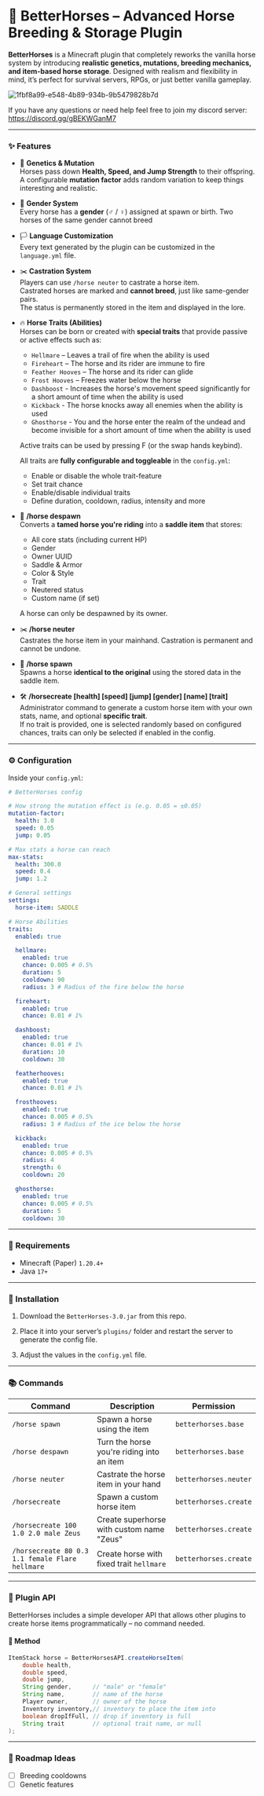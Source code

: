 # 🐴 BetterHorses – Advanced Horse Breeding & Storage Plugin

**BetterHorses** is a Minecraft plugin that completely reworks the vanilla horse system by introducing **realistic genetics, mutations, breeding mechanics, and item-based horse storage**. Designed with realism and flexibility in mind, it’s perfect for survival servers, RPGs, or just better vanilla gameplay.

![1fbf8a99-e548-4b89-934b-9b5479828b7d](https://github.com/user-attachments/assets/45bc889b-419c-4bce-8957-99d857c79a00)

If you have any questions or need help feel free to join my discord server: https://discord.gg/gBEKWGanM7

---

### ✨ Features

- 🧬 **Genetics & Mutation**  
  Horses pass down **Health, Speed, and Jump Strength** to their offspring.  
  A configurable **mutation factor** adds random variation to keep things interesting and realistic.

- 👫 **Gender System**  
  Every horse has a **gender** (♂ / ♀) assigned at spawn or birth.
  Two horses of the same gender cannot breed

- 🏳️ **Language Customization**  
  Every text generated by the plugin can be customized in the `language.yml` file.

- ✂️ **Castration System**  
  Players can use `/horse neuter` to castrate a horse item.  
  Castrated horses are marked and **cannot breed**, just like same-gender pairs.  
  The status is permanently stored in the item and displayed in the lore.

- 🔥 **Horse Traits (Abilities)**  
  Horses can be born or created with **special traits** that provide passive or active effects such as:
  - `Hellmare` – Leaves a trail of fire when the ability is used
  - `Fireheart` – The horse and its rider are immune to fire
  - `Feather Hooves` – The horse and its rider can glide
  - `Frost Hooves` – Freezes water below the horse
  - `Dashboost` - Increases the horse's movement speed significantly for a short amount of time when the ability is used
  - `Kickback` - The horse knocks away all enemies when the ability is used
  - `Ghosthorse` - You and the horse enter the realm of the undead and become invisible for a short amount of time when the ability is used

  Active traits can be used by pressing F (or the swap hands keybind).
  
  All traits are **fully configurable and toggleable** in the `config.yml`:
  - Enable or disable the whole trait-feature
  - Set trait chance
  - Enable/disable individual traits
  - Define duration, cooldown, radius, intensity and more

- 🎒 **/horse despawn**  
  Converts a **tamed horse you're riding** into a **saddle item** that stores:
  - All core stats (including current HP)
  - Gender
  - Owner UUID
  - Saddle & Armor
  - Color & Style
  - Trait
  - Neutered status
  - Custom name (if set)
    
  A horse can only be despawned by its owner.

- ✂️ **/horse neuter**  
  Castrates the horse item in your mainhand. Castration is permanent and cannot be undone. 

- 🧲 **/horse spawn**  
  Spawns a horse **identical to the original** using the stored data in the saddle item.

- 🛠 **/horsecreate [health] [speed] [jump] [gender] [name] [trait]**  
  Administrator command to generate a custom horse item with your own stats, name, and optional **specific trait**.  
  If no trait is provided, one is selected randomly based on configured chances, traits can only be selected if enabled in the config.  

---

### ⚙️ Configuration

Inside your `config.yml`:

```yaml
# BetterHorses config

# How strong the mutation effect is (e.g. 0.05 = ±0.05)
mutation-factor:
  health: 3.0
  speed: 0.05
  jump: 0.05

# Max stats a horse can reach
max-stats:
  health: 300.0
  speed: 0.4
  jump: 1.2

# General settings
settings:
  horse-item: SADDLE

# Horse Abilities
traits:
  enabled: true

  hellmare:
    enabled: true
    chance: 0.005 # 0.5%
    duration: 5
    cooldown: 90
    radius: 3 # Radius of the fire below the horse

  fireheart:
    enabled: true
    chance: 0.01 # 1%

  dashboost:
    enabled: true
    chance: 0.01 # 1%
    duration: 10
    cooldown: 30

  featherhooves:
    enabled: true
    chance: 0.01 # 1%

  frosthooves:
    enabled: true
    chance: 0.005 # 0.5%
    radius: 3 # Radius of the ice below the horse

  kickback:
    enabled: true
    chance: 0.005 # 0.5%
    radius: 4
    strength: 6
    cooldown: 20

  ghosthorse:
    enabled: true
    chance: 0.005 # 0.5%
    duration: 5
    cooldown: 30
```

---

### 🧩 Requirements

- Minecraft (Paper) `1.20.4+`
- Java `17+`

---

### 🚀 Installation

1. Download the `BetterHorses-3.0.jar` from this repo.

2. Place it into your server’s `plugins/` folder and restart the server to generate the config file.

3. Adjust the values in the `config.yml` file.

---

### 📚 Commands

| Command                                  | Description                                 | Permission                          |
|------------------------------------------|---------------------------------------------|-------------------------------------|
| `/horse spawn`                           | Spawn a horse using the item                | `betterhorses.base`                |
| `/horse despawn`                         | Turn the horse you're riding into an item   | `betterhorses.base`              |
| `/horse neuter`                          | Castrate the horse item in your hand        | `betterhorses.neuter`               |
| `/horsecreate`                           | Spawn a custom horse item                   | `betterhorses.create`               |
| `/horsecreate 100 1.0 2.0 male Zeus`     | Create superhorse with custom name "Zeus"   | `betterhorses.create`               |
| `/horsecreate 80 0.3 1.1 female Flare hellmare` | Create horse with fixed trait `hellmare` | `betterhorses.create`               |

---

### 🧠 Plugin API

BetterHorses includes a simple developer API that allows other plugins to create horse items programmatically – no command needed.

#### 🔧 Method

```java
ItemStack horse = BetterHorsesAPI.createHorseItem(
    double health,
    double speed,
    double jump, 
    String gender,      // "male" or "female"
    String name,        // name of the horse
    Player owner,       // owner of the horse
    Inventory inventory,// inventory to place the item into
    boolean dropIfFull, // drop if inventory is full
    String trait        // optional trait name, or null
);
```

---

### 📌 Roadmap Ideas

- [ ] Breeding cooldowns
- [ ] Genetic features
